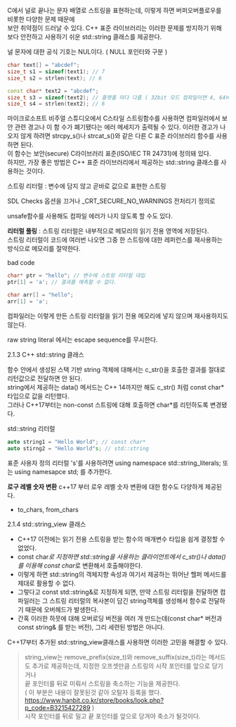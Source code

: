 C에서 널로 끝나는 문자 배열로 스트링을 표현하는데, 이렇게 하면 버퍼오버플로우를 비롯한 다양한 문제 때문에  
보안 취약점이 드러날 수 있다. C++ 표준 라이브러리는 이러한 문제를 방지하기 위해 보다 안전하고 사용하기 쉬운 std::string 클래스를 제공한다.  

널 문자에 대한 공식 기호는 NUL이다.   ( NULL 포인터와 구분 )


```c++
char text[] = "abcdef";
size_t s1 = sizeof(text1); // 7
size_t s2 = strlen(text); // 6

const char* text2 = "abcdef";
size_t s3 = sizeof(text2); // 플랫폼 마다 다름 ( 32bit 모드 컴파일이면 4, 64비트모드면 8이됨 )
size_t s4 = strlen(text2); // 6
```

마이크로소프트 비주얼 스튜디오에서 C스타일 스트링함수를 사용하면 컴파일러에서 보안 관련 경고나 이 함 수가 폐기됐다는 에러 메세지가 출력될 수 있다.
이러한 경고가 나오지 않게 하려면 strcpy_s()나 strcat_s()와 같은 다른 C 표준 라이브러리 함수를 사용하면 된다.  
이 함수는 보안(secure) C라이브러리 표준(ISO/IEC TR 24731)에 정의돼 있다.  
하지만, 가장 좋은 방법은 C++ 표준 라이브러리에서 제공하는 std::string 클래스를 사용하는 것이다.  

스트링 리터럴 : 변수에 담지 않고 곧바로 값으로 표현한 스트링  

SDL Checks 옵션을 끄거나 _CRT_SECURE_NO_WARNINGS 전처리기 정의로  

unsafe함수를 사용해도 컴파일 에러가 나지 않도록 할 수도 있다.  

**리터럴 풀링** : 스트링 리터럴은 내부적으로 메모리의 읽기 전용 영역에 저장된다.  
스트링 리터럴이 코드에 여러번 나오면 그중 한 스트링에 대한 레퍼런스를 재사용하는 방식으로 메모리를 절약한다.  

bad code  
```c++
char* ptr = "hello"; // 변수에 스트링 리터럴 대입
ptr[1] = 'a'; // 결과를 예측할 수 없다.
```

```c++
char arr[] = "hello";
arr[1] = 'a';
```
컴파일러는 이렇게 만든 스트링 리터럴을 읽기 전용 메모리에 넣지 않으며 재사용하지도 않는다.



raw string literal 에서는 escape sequence를 무시한다.  



2.1.3 C++ std::string 클래스

함수 안에서 생성된 스택 기반 string 객체에 대해서는 c_str()을 호출한 결과를 절대로 리턴값으로 전달하면 안 된다.  
string에서 제공하는 data() 메서드는 C++ 14까지만 해도 c_str() 처럼 const char* 타입으로 값을 리턴했다.  
그러나 C++17부터는 non-const 스트링에 대해 호출하면  char*를 리턴하도록 변경됐다.  

std::string 리터럴
```c++
auto string1 = "Hello World"; // const char*
auto stirng2 = "Hello World"s; // std::string
```
표준 사용자 정의 리터럴 's'를 사용하려면 using namespace std::string_literals; 또는 using namesapce std; 를 추가한다.  


**로구 레벨 숫자 변환**
c++17 부터 로우 레벨 숫자 변환에 대한 함수도 다양하게 제공된다.
- to_chars, from_chars

2.1.4 std::string_view 클래스
- C++17 이전에는 읽기 전용 스트링을 받는 함수의 매개변수 타입을 쉽게 결정할 수 없었다.  
- const char*로 지정하면 std::string을 사용하는 클라이언트에서 c_str()나 data()를 이용해 const char*로 변환해서 호출해야한다.  
- 이렇게 하면 std::string의 객체지향 속성과 여기서 제공하는 뛰어난 헬퍼 메서드를 제대로 활용할 수 없다.  
- 그렇다고 const std::string&로 지정하게 되면, 만약 스트링 리터럴을 전달하면 컴파일러는 그 스트링 리터럴의 복사본이 담긴 string객체를 생성해서 함수로 전달하기 때문에 오버헤드가 발생한다.  
- 간혹 이러한 하뭇에 대해 오버로딩 버전을 여러 개 만드는데(const char* 버전과 const string& 를 받는 버전), 그리 세련된 방법은 아니다.  

C++17부터 추가된 std::string_view클래스를 사용하면 이러한 고민을 해결할 수 있다.  
> string_view는 remove_prefix(size_t)와 remove_suffix(size_t)라는 메서드도 추가로 제공하는데, 지정한 오프셋만큼 스트링의 시작 포인터를 앞으로 당기거나  
> 끝 포인터를 뒤로 미뤄서 스트링을 축소하는 기능을 제공한다.  
( 이 부분은 내용이 잘못된것 같아 오탈자 등록을 했다. https://www.hanbit.co.kr/store/books/look.php?p_code=B3215427289 )  
시작 포인터를 뒤로 밀고 끝 포인터를 앞으로 당겨야 축소가 될것이다.  







